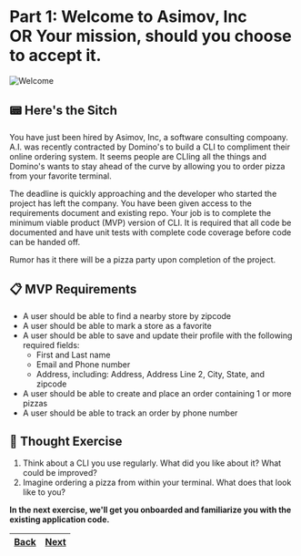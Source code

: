 # Part 1: Welcome to Asimov, Inc <br /> **OR** Your mission, should you choose to accept it.

![Welcome](https://media.giphy.com/media/mCbUi0FyYhHHhutEV8/giphy.gif)

## 📟 Here's the Sitch

You have just been hired by Asimov, Inc, a software consulting compoany. A.I. was recently contracted by Domino's to build a CLI to compliment their online ordering system. It seems people are CLIing all the things and Domino's wants to stay ahead of the curve by allowing you to order pizza from your favorite terminal.

The deadline is quickly approaching and the developer who started the project has left the company. You have been given access to the requirements document and existing repo. Your job is to complete the minimum viable product (MVP) version of CLI. It is required that all code be documented and have unit tests with complete code coverage before code can be handed off.

Rumor has it there will be a pizza party upon completion of the project.

## 📋 MVP Requirements

- A user should be able to find a nearby store by zipcode
- A user should be able to mark a store as a favorite
- A user should be able to save and update their profile with the following required fields:
  - First and Last name
  - Email and Phone number
  - Address, including: Address, Address Line 2, City, State, and zipcode
- A user should be able to create and place an order containing 1 or more pizzas
- A user should be able to track an order by phone number

## 💭 Thought Exercise

1. Think about a CLI you use regularly. What did you like about it? What could be improved?
2. Imagine ordering a pizza from within your terminal. What does that look like to you?

**In the next exercise, we'll get you onboarded and familiarize you with the existing application code.**

| [Back](part-1.md) | [Next](part-3.md) |
| ----------------- | ----------------- |

